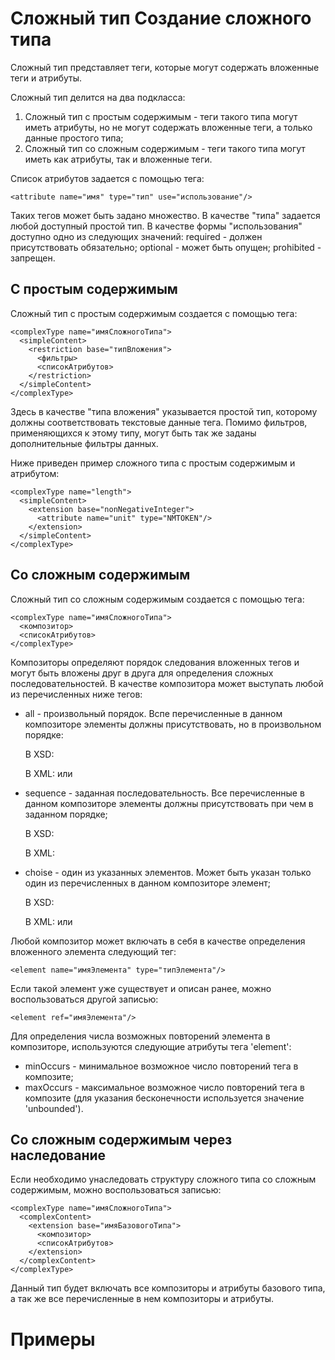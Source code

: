 Сложный тип
Создание сложного типа
======================

Сложный тип представляет теги, которые могут содержать вложенные теги и атрибуты.

Сложный тип делится на два подкласса:

1. Сложный тип с простым содержимым - теги такого типа могут иметь атрибуты, но не могут содержать вложенные теги, а только данные простого типа;
1. Сложный тип со сложным содержимым - теги такого типа могут иметь как атрибуты, так и вложенные теги.

Список атрибутов задается с помощью тега:

    <attribute name="имя" type="тип" use="использование"/>

Таких тегов может быть задано множество. В качестве "типа" задается любой доступный простой тип. В качестве формы "использования" доступно одно из следующих значений: required - должен присутствовать обязательно; optional - может быть опущен; prohibited - запрещен.

С простым содержимым
--------------------

Сложный тип с простым содержимым создается с помощью тега:

    <complexType name="имяСложногоТипа">
      <simpleContent>
        <restriction base="типВложения">
          <фильтры>
          <списокАтрибутов>
        </restriction>
      </simpleContent>
    </complexType>

Здесь в качестве "типа вложения" указывается простой тип, которому должны соответствовать текстовые данные тега. Помимо фильтров, применяющихся к этому типу, могут быть так же заданы дополнительные фильтры данных.

Ниже приведен пример сложного типа с простым содержимым и атрибутом:

    <complexType name="length">
      <simpleContent>
        <extension base="nonNegativeInteger">
          <attribute name="unit" type="NMTOKEN"/>
        </extension>
      </simpleContent>
    </complexType>

Со сложным содержимым
---------------------

Сложный тип со сложным содержимым создается с помощью тега:

    <complexType name="имяСложногоТипа">
      <композитор>
      <списокАтрибутов>
    </complexType>

Композиторы определяют порядок следования вложенных тегов и могут быть вложены друг в друга для определения сложных последовательностей. В качестве композитора может выступать любой из перечисленных ниже тегов:

* all - произвольный порядок. Вспе перечисленные в данном композиторе элементы должны присутствовать, но в произвольном порядке:

    В XSD:
    <element name="note">
      <complexType>
        <all>
          <element name="to" type="string"/>
          <element name="from" type="string"/>
        </all>
      </complexType>
    </element>
    
    В XML:
    <note><from/><to/></note> или <note><to/><from/></note>

* sequence - заданная последовательность. Все перечисленные в данном композиторе элементы должны присутствовать при чем в заданном порядке;

    В XSD:
    <element name="note">
      <complexType>
        <sequence>
          <element name="to" type="string"/>
          <element name="from" type="string"/>
        </sequence>
      </complexType>
    </element>
    
    В XML:
    <note><to/><from/></note>

* choise - один из указанных элементов. Может быть указан только один из перечисленных в данном композиторе элемент;

    В XSD:
    <element name="note">
      <complexType>
        <choise>
          <element name="to" type="string"/>
          <element name="from" type="string"/>
        </choise>
      </complexType>
    </element>
    
    В XML:
    <note><to/></note> или <note><from/></note>

Любой композитор может включать в себя в качестве определения вложенного элемента следующий тег:

    <element name="имяЭлемента" type="типЭлемента"/>

Если такой элемент уже существует и описан ранее, можно воспользоваться другой записью:

    <element ref="имяЭлемента"/>

Для определения числа возможных повторений элемента в композиторе, используются следующие атрибуты тега 'element':

* minOccurs - минимальное возможное число повторений тега в композите;
* maxOccurs - максимальное возможное число повторений тега в композите (для указания бесконечности используется значение 'unbounded').

Со сложным содержимым через наследование
----------------------------------------

Если необходимо унаследовать структуру сложного типа со сложным содержимым, можно воспользоваться записью:

    <complexType name="имяСложногоТипа">
      <complexContent>
        <extension base="имяБазовогоТипа">
          <композитор>
          <списокАтрибутов>
        </extension>
      </complexContent>
    </complexType>

Данный тип будет включать все композиторы и атрибуты базового типа, а так же все перечисленные в нем композиторы и атрибуты.

Примеры
=======
